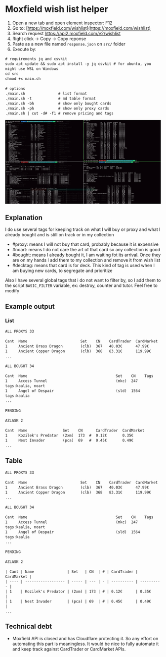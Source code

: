 # Moxfield wish list helper

1. Open a new tab and open element inspector: F12
2. Go to: [https://moxfield.com/wishlist](https://moxfield.com/wishlist)
3. Search request https://api2.moxfield.com/v2/wishlist
4. Right click -> Copy -> Copy reponse
5. Paste as a new file named `response.json` on `src/` folder
6. Execute by:
```shell
# requirements jq and csvkit
sudo apt update && sudo apt install -y jq csvkit # for ubuntu, you might use WSL on Windows
cd src
chmod +x main.sh

# options
./main.sh 	            # list format
./main.sh -t            # md table format
./main.sh -bh           # show only bought cards
./main.sh -ph           # show only proxy cards
./main.sh | cut -d# -f1 # remove pricing and tags
```
 
![image](docs/image.png)

## Explanation

I do use several tags for keeping track on what I will buy or proxy and what I already bought and is still on track or in my collection

+ #proxy: means I will not buy that card, probably because it is expensive
+ #noart: means I do not care the art of that card so any collection is good
+ #bought: means I already bought it, I am waiting fot its arrival. Once they are on my hands I add them to my collection and remove it from wish list
+ #decktag: means that card is for <decktag> deck. This kind of tag is used when I am buying new cards, to segregate and prioritize 

Also I have several global tags that i do not want to filter by, so I add them to the script `BASIC_FILTER` variable, ex: destroy, counter and tutor. Feel free to modify

## Example output

### List

```
ALL PROXYS 33

Cant  Name                        Set    CN    CardTrader  CardMarket
1     Ancient Brass Dragon        (clb)  367   40.03€      47.99€
1     Ancient Copper Dragon       (clb)  368   83.31€      119.99€
...

ALL BOUGHT 34

Cant  Name                                        Set    CN    Tags
1     Access Tunnel                               (mkc)  247   tags:kaalia, noart
1     Angel of Despair                            (sld)  1564  tags:kaalia
...

PENDING

AZLASK 2

Cant  Name                Set    CN      CardTrader  CardMarket
1     Kozilek's Predator  (2xm)  173  #  0.12€       0.35€
1     Nest Invader        (pca)  69   #  0.45€       0.49€
...
```

## Table

```
ALL PROXYS 33

Cant  Name                        Set    CN    CardTrader  CardMarket
1     Ancient Brass Dragon        (clb)  367   40.03€      47.99€
1     Ancient Copper Dragon       (clb)  368   83.31€      119.99€
...

ALL BOUGHT 34

Cant  Name                                        Set    CN    Tags
1     Access Tunnel                               (mkc)  247   tags:kaalia, noart
1     Angel of Despair                            (sld)  1564  tags:kaalia
...

PENDING

AZLASK 2

| Cant | Name               | Set   | CN  | # | CardTrader | CardMarket |
| ---- | ------------------ | ----- | --- | - | ---------- | ---------- |
| 1    | Kozilek's Predator | (2xm) | 173 | # | 0.12€      | 0.35€      |
| 1    | Nest Invader       | (pca) | 69  | # | 0.45€      | 0.49€      |
...
```

## Technical debt

+ Moxfield API is closed and has Cloudflare protecting it. So any effort on automating this part is meaningless. It would be nice to fully automate it and keep track against CardTrader or CardMarket APIs.